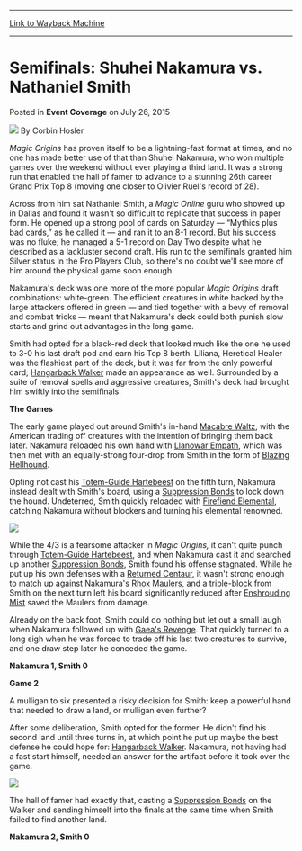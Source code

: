 
---
[Link to Wayback Machine](https://web.archive.org/web/20150911020404/http://magic.wizards.com/en/events/coverage/gpdal15/semifinals-nakamura-smith-2015-07-26)

[_metadata_:author]:- "Corbin Hosler"
[_metadata_:description]:- "Magic Origins has proven itself to be a lightning-fast format at times, and no one has made better use of that than Shuhei Nakamura, who won multiple games over the weekend without ever playing a third land. It was a strong run that enabled the hall of famer to advance to a stunning 26th career Grand Prix Top 8 (moving one closer to Olivier Ruel's record of 28)."
[_metadata_:generator]:- "Drupal 7 (http://drupal.org)"
[_metadata_:node]:- "431751"
[_metadata_:publish_date]:- "2015-07-26"
[_metadata_:source]:- "div-main-content"
[_metadata_:title]:- "Semifinals: Shuhei Nakamura vs. Nathaniel Smith"
[_metadata_:wayback_capture_timestamp]:- "2015-09-11 02:04:04"
[_metadata_:wayback_raw_url]:- "https://web.archive.org/web/20150911020404id_/http://magic.wizards.com/en/events/coverage/gpdal15/semifinals-nakamura-smith-2015-07-26"
[_metadata_:wayback_url]:- "http://magic.wizards.com/en/events/coverage/gpdal15/semifinals-nakamura-smith-2015-07-26"
---


Semifinals: Shuhei Nakamura vs. Nathaniel Smith
===============================================



 Posted in **Event Coverage**
 on July 26, 2015 






![](https://media.magic.wizards.com/styles/auth_small/public/images/person/hosler.jpg)
By Corbin Hosler










*Magic Origins* has proven itself to be a lightning-fast format at times, and no one has made better use of that than Shuhei Nakamura, who won multiple games over the weekend without ever playing a third land. It was a strong run that enabled the hall of famer to advance to a stunning 26th career Grand Prix Top 8 (moving one closer to Olivier Ruel's record of 28).


Across from him sat Nathaniel Smith, a *Magic Online* guru who showed up in Dallas and found it wasn't so difficult to replicate that success in paper form. He opened up a strong pool of cards on Saturday — “Mythics plus bad cards,” as he called it — and ran it to an 8-1 record. But his success was no fluke; he managed a 5-1 record on Day Two despite what he described as a lackluster second draft. His run to the semifinals granted him Silver status in the Pro Players Club, so there's no doubt we'll see more of him around the physical game soon enough.


Nakamura's deck was one more of the more popular *Magic Origins* draft combinations: white-green. The efficient creatures in white backed by the large attackers offered in green — and tied together with a bevy of removal and combat tricks — meant that Nakamura's deck could both punish slow starts and grind out advantages in the long game.


Smith had opted for a black-red deck that looked much like the one he used to 3-0 his last draft pod and earn his Top 8 berth. Liliana, Heretical Healer was the flashiest part of the deck, but it was far from the only powerful card; [Hangarback Walker](http://gatherer.wizards.com/Pages/Card/Details.aspx?name=Hangarback+Walker) made an appearance as well. Surrounded by a suite of removal spells and aggressive creatures, Smith's deck had brought him swiftly into the semifinals.


**The Games**


The early game played out around Smith's in-hand [Macabre Waltz](http://gatherer.wizards.com/Pages/Card/Details.aspx?name=Macabre+Waltz), with the American trading off creatures with the intention of bringing them back later. Nakamura reloaded his own hand with [Llanowar Empath](http://gatherer.wizards.com/Pages/Card/Details.aspx?name=Llanowar+Empath), which was then met with an equally-strong four-drop from Smith in the form of [Blazing Hellhound](http://gatherer.wizards.com/Pages/Card/Details.aspx?name=Blazing+Hellhound).


Opting not cast his [Totem-Guide Hartebeest](http://gatherer.wizards.com/Pages/Card/Details.aspx?name=Totem-Guide+Hartebeest) on the fifth turn, Nakamura instead dealt with Smith's board, using a [Suppression Bonds](http://gatherer.wizards.com/Pages/Card/Details.aspx?name=Suppression+Bonds) to lock down the hound. Undeterred, Smith quickly reloaded with [Firefiend Elemental](http://gatherer.wizards.com/Pages/Card/Details.aspx?name=Firefiend+Elemental), catching Nakamura without blockers and turning his elemental renowned.


![](https://media.wizards.com/2015/events/gpdal15/gpdal15_sf-smith-1.jpg)  



While the 4/3 is a fearsome attacker in *Magic Origins,* it can't quite punch through [Totem-Guide Hartebeest](http://gatherer.wizards.com/Pages/Card/Details.aspx?name=Totem-Guide+Hartebeest), and when Nakamura cast it and searched up another [Suppression Bonds](http://gatherer.wizards.com/Pages/Card/Details.aspx?name=Suppression+Bonds), Smith found his offense stagnated. While he put up his own defenses with a [Returned Centaur](http://gatherer.wizards.com/Pages/Card/Details.aspx?name=Returned+Centaur), it wasn't strong enough to match up against Nakamura's [Rhox Maulers](http://gatherer.wizards.com/Pages/Card/Details.aspx?name=Rhox+Maulers), and a triple-block from Smith on the next turn left his board significantly reduced after [Enshrouding Mist](http://gatherer.wizards.com/Pages/Card/Details.aspx?name=Enshrouding+Mist) saved the Maulers from damage.


Already on the back foot, Smith could do nothing but let out a small laugh when Nakamura followed up with [Gaea's Revenge](http://gatherer.wizards.com/Pages/Card/Details.aspx?name=Gaea%27s+Revenge). That quickly turned to a long sigh when he was forced to trade off his last two creatures to survive, and one draw step later he conceded the game.


**Nakamura 1, Smith 0**


**Game 2**


A mulligan to six presented a risky decision for Smith: keep a powerful hand that needed to draw a land, or mulligan even further?


After some deliberation, Smith opted for the former. He didn't find his second land until three turns in, at which point he put up maybe the best defense he could hope for: [Hangarback Walker](http://gatherer.wizards.com/Pages/Card/Details.aspx?name=Hangarback+Walker). Nakamura, not having had a fast start himself, needed an answer for the artifact before it took over the game.


![](https://media.wizards.com/2015/events/gpdal15/gpdal15_sf-nakamura.jpg)  



The hall of famer had exactly that, casting a [Suppression Bonds](http://gatherer.wizards.com/Pages/Card/Details.aspx?name=Suppression+Bonds) on the Walker and sending himself into the finals at the same time when Smith failed to find another land.


**Nakamura 2, Smith 0**








